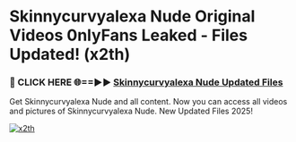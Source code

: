 # Skinnycurvyalexa Nude Original Videos 0nlyFans Leaked - Files Updated! (x2th)

<h3>🔴 CLICK HERE 🌐==►► <a href="https://tinyurl.com/yc6ubb5a" rel="nofollow">Skinnycurvyalexa Nude Updated Files</a></h3>

Get Skinnycurvyalexa Nude and all content. Now you can access all videos and pictures of Skinnycurvyalexa Nude. New Updated Files 2025!

[![x2th](https://i.imgur.com/7eu0CRL.gif)](https://tinyurl.com/yc6ubb5a)
